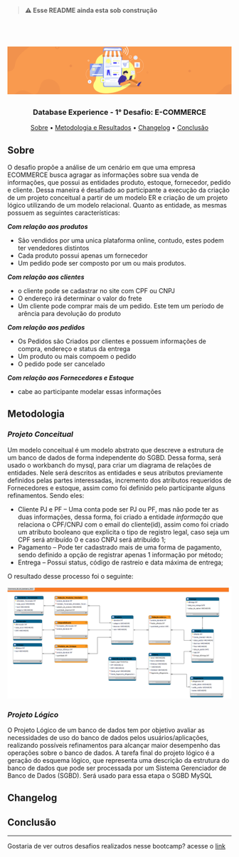 > <B>⚠️ Esse README ainda esta sob construção</B>

<h1 align="center">
<h1 align="center">
  <br>
  <img src="https://github.com/CatarinaRRF/bootcamp_database_experience_DIO/blob/e5b0f498d8a7e3384bf2464cbfbc3c4d0bb917be/Desafio-ECOMMERCE/media/banner_ecommerce.png" alt="logo" >
</h1>

<h3 align="center"> Database Experience - 1° Desafio: E-COMMERCE</h3>

</p>

<p align="center">
  <a href="#sobre">Sobre</a> •
  <a href="#metodologia">Metodologia e Resultados</a> •
  <a href="#changelog">Changelog</a> •
  <a href="#conclusão">Conclusão</a> 

## Sobre 
O desafio propõe a análise de um cenário em que uma empresa ECOMMERCE busca agragar as informações sobre sua venda de informações, que possui as entidades produto, estoque, fornecedor, pedido e cliente. Dessa maneira é desafiado ao participante a execução da criação de um projeto conceitual a partir de um modelo ER e criação de um projeto lógico utilizando de um modelo relacional. Quanto as entidade, as mesmas possuem as seguintes características:

<b><i>Com relação aos produtos</i></b> 
* São vendidos por uma unica plataforma online, contudo, estes podem ter vendedores distintos
* Cada produto possui apenas um fornecedor 
* Um pedido pode ser composto por um ou mais produtos.

<b><i>Com relação aos clientes</i></b> 
* o cliente pode se cadastrar no site com CPF ou CNPJ 
* O endereço irá determinar o valor do frete
* Um cliente pode comprar mais de um pedido. Este tem um período de arência para devolução do produto
  
<b><i>Com relação aos pedidos</i></b> 
* Os Pedidos são Criados por clientes e possuem informações de compra, endereço e status da entrega
* Um produto ou mais compoem o pedido
* O pedido pode ser cancelado

<b><i>Com relação aos Fornecedores e Estoque</i></b> 
* cabe ao participante modelar essas informações

## Metodologia
### <i>Projeto Conceitual</i>
Um modelo conceitual é um modelo abstrato que descreve a estrutura de um banco de dados de forma independente do SGBD. Dessa forma, será usado o workbanch do mysql, para criar um diagrama de relações de entidades. Nele será descritos as entidades e seus atributos previamente definidos pelas partes interessadas, incremento dos atributos requeridos de Fornecedores e estoque, assim como foi definido pelo participante alguns refinamentos. Sendo eles:
* Cliente PJ e PF – Uma conta pode ser PJ ou PF, mas não pode ter as duas informações, dessa forma, foi criado a entidade <i>informação</i> que relaciona o CPF/CNPJ com o email do cliente(id), assim como foi criado um atributo booleano que explicita o tipo de registro legal, caso seja um CPF será atribuído  0 e caso CNPJ será atribuído 1;
* Pagamento – Pode ter cadastrado mais de uma forma de pagamento, sendo definido a opção de registrar apenas 1 informação por método;
* Entrega – Possui status, código de rastreio e data máxima de entrega;

O resultado desse processo foi o seguinte:

<img src='https://github.com/CatarinaRRF/bootcamp_database_experience_DIO/blob/b5006a3c74f4fb5faae59777f48e8e35a0c74220/Desafio-ECOMMERCE/media/projeto_conceitual_db_ecommerce_h.png'>

### <i>Projeto Lógico</i>
O Projeto Lógico de um banco de dados tem por objetivo avaliar as necessidades de uso do banco de dados pelos usuários/aplicações, realizando possíveis refinamentos para alcançar maior desempenho das operações sobre o banco de dados. A tarefa final do projeto lógico é a geração do esquema lógico, que representa uma descrição da estrutura do banco de dados que pode ser processada por um Sistema Gerenciador de Banco de Dados (SGBD). Será usado para essa etapa o SGBD MySQL

## Changelog

## Conclusão

<hr>
Gostaria de ver outros desafios realizados nesse bootcamp? acesse o <a href='https://github.com/CatarinaRRF/bootcamp_database_experience_DIO'>link</a>
